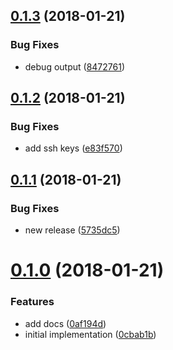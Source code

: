 <a name="0.1.3"></a>
## [0.1.3](https://github.com/jdxcode/stdout-stderr/compare/e83f5705e8bad8246c261fea2e230e9e6b32286e...v0.1.3) (2018-01-21)


### Bug Fixes

* debug output ([8472761](https://github.com/jdxcode/stdout-stderr/commit/8472761))

<a name="0.1.2"></a>
## [0.1.2](https://github.com/jdxcode/stdout-stderr/compare/5735dc51897dceb3d90e1cb2a2cbefeeec46e4ff...v0.1.2) (2018-01-21)


### Bug Fixes

* add ssh keys ([e83f570](https://github.com/jdxcode/stdout-stderr/commit/e83f570))

<a name="0.1.1"></a>
## [0.1.1](https://github.com/jdxcode/stdout-stderr/compare/247b76ce4c8230172062577d31f08ad27a42c201...v0.1.1) (2018-01-21)


### Bug Fixes

* new release ([5735dc5](https://github.com/jdxcode/stdout-stderr/commit/5735dc5))

<a name="0.1.0"></a>
# [0.1.0](https://github.com/jdxcode/stdout-stderr/compare/v0.0.0...v0.1.0) (2018-01-21)


### Features

* add docs ([0af194d](https://github.com/jdxcode/stdout-stderr/commit/0af194d))
* initial implementation ([0cbab1b](https://github.com/jdxcode/stdout-stderr/commit/0cbab1b))
